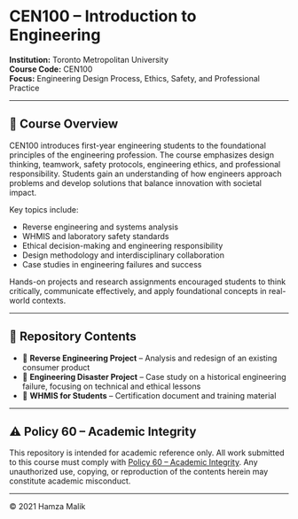 # CEN100 – Introduction to Engineering 

**Institution:** Toronto Metropolitan University  
**Course Code:** CEN100  
**Focus:** Engineering Design Process, Ethics, Safety, and Professional Practice

---

## 📘 Course Overview

CEN100 introduces first-year engineering students to the foundational principles of the engineering profession. The course emphasizes design thinking, teamwork, safety protocols, engineering ethics, and professional responsibility. Students gain an understanding of how engineers approach problems and develop solutions that balance innovation with societal impact.

Key topics include:
- Reverse engineering and systems analysis  
- WHMIS and laboratory safety standards  
- Ethical decision-making and engineering responsibility  
- Design methodology and interdisciplinary collaboration  
- Case studies in engineering failures and success  

Hands-on projects and research assignments encouraged students to think critically, communicate effectively, and apply foundational concepts in real-world contexts.

---

## 📁 Repository Contents

- 📂 **Reverse Engineering Project** – Analysis and redesign of an existing consumer product  
- 📂 **Engineering Disaster Project** – Case study on a historical engineering failure, focusing on technical and ethical lessons  
- 📄 **WHMIS for Students** – Certification document and training material  

---

## ⚠️ Policy 60 – Academic Integrity

This repository is intended for academic reference only. All work submitted to this course must comply with [Policy 60 – Academic Integrity](https://www.torontomu.ca/senate/policies/pol60.pdf). Any unauthorized use, copying, or reproduction of the contents herein may constitute academic misconduct.

---

© 2021 Hamza Malik 

